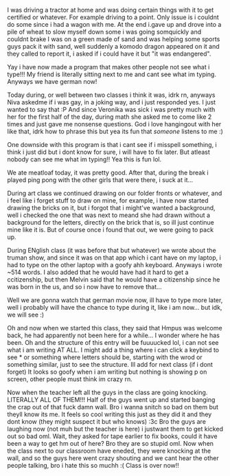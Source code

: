 I was driving a tractor at home and was doing certain things with it to get certified or whatever. For example driving to a point. Only issue is i couldnt do some since i had a wagon with me. At the end i.gave up and drove into a pile of wheat to slow myself down some i was going somquickly and couldnt brake 
I was on a green made of sand and was helping some sports guys pack it with sand, well suddenly a komodo dragon appeared on it and they called to report it, i asked if i could have it but "it was endangered".

Yay i have now made a program that makes other people not see what i type!!! My friend is literally sitting next to me and cant see what im typing. Anyways we have german now!

Today during, or well between two classes i think it was, idrk rn, anyways Niva askedme if i was gay, in a joking way, and i just responded yes. I just wanted to say that :P
And since Veronika was sick i was pretty much with her for the first half of the day, during math she asked me to come like 2 times and just gave me nonsense questions. God i love hangingout with her like that, idrk how to phrase this but yea its fun that *someone* listens to me :)

One downside with this program is that i cant see if i misspell something, i think i just did but i dont know for sure, i will have to fix later. But atleast nobody can see me what im typing!! Yea this is fun lol.

We ate meatloaf today, it was pretty good. After that, during the break i played ping pong with the other girls that were there, i suck at it...


During art class we continued drawing on our folder fronts or whatever, and i feel like i forget stuff to draw on mine, for example,  i have now started drawing the bricks on it, but i forgot that i might've wanted a background, well i checked the one that was next to meand she had drawn without a background for the letters, directly on the brick that is, so ill just continue mine like it is. But of course once i found that out, we were going to pack up.

During ENglish class (it was before that but whatever) we wrote about the truman show, and since it was on that app which i cant have on my laptop, i had to type on the other laptop with a goofy ahh keyboard. Anyways i wrote ~514 words. I also added that he would have had it hard to get a ccitizenship, but then Melvin said that he would have a citizenship since he was born in the us, and so i now have to remove that...

Well we are gonna watch that german movie now, ill have to type more later, well i probably will have the chance to type during it, like i am now... but idk, we  will see :)

Oh and now when we started this class, they said that Hmpus was welcome back, he had apparently not been here for a while... I wonder where he has been. Oh and the structure of this entry will be fuuuucked lol, i can not see what i am writing AT ALL. I might add a thing where i can click a keybind to see * or something where letters should be, starting with the wrod or something similar, just to see the structure. Ill add for next class (if i dont forget)
It looks so goofy when i am writing but nothing is showing p on screen, other people must think im crazy rn.

Now when the teacher left all the guys in the class are going knocking. LITERALLY ALL OF THEM!!! Half of the guys went up and started banging the crap out of that fuck damn wall. Bro i wanna snitch so bad on them but theyll know its me. It feels so cool writing this just as they did it and they dont know (they might suspect it but who knows) :3c
Bro the guys are laughing now (not muh but the teacher is here) i justwant them to get kicked out so bad oml. Wait, they asked for tape earlier to fix books, could it have been a way to get hm out of here? Bro they are so stupid oml. 
Now when the class next to our classroom have eneded, they were knocking at the wall, and so the guys here went crazy shouting and we cant hear the other people talking, bro i hate this so muchh :(
Class is over now!!

